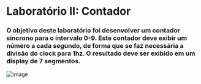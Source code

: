 # Laboratório II: Contador
### O objetivo deste laboratório foi desenvolver um contador síncrono para o intervalo 0-9. Este contador deve exibir um número a cada segundo, de forma que se faz necessária a divisão do clock para 1hz. O resultado deve ser exibido em um display de 7 segmentos.
![image](https://github.com/user-attachments/assets/220afe24-bb5b-43ff-8a80-5c0fd52dcac9)
